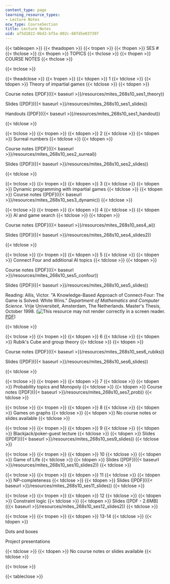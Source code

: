 ```yaml
---
content_type: page
learning_resource_types:
- Lecture Notes
ocw_type: CourseSection
title: Lecture Notes
uid: af5d1022-0bd3-bf5a-802c-68fd5e037397
---
```


{{< tableopen >}}
{{< theadopen >}}
{{< tropen >}}
{{< thopen >}}
SES #
{{< thclose >}}
{{< thopen >}}
TOPICS
{{< thclose >}}
{{< thopen >}}
COURSE NOTES
{{< thclose >}}

{{< trclose >}}

{{< theadclose >}}
{{< tropen >}}
{{< tdopen >}}
1
{{< tdclose >}}
{{< tdopen >}}
Theory of impartial games
{{< tdclose >}}
{{< tdopen >}}


Course notes ([PDF]({{< baseurl >}}/resources/mites_268s10_ses1_theory))

Slides ([PDF]({{< baseurl >}}/resources/mites_268s10_ses1_slides))

Handouts ([PDF]({{< baseurl >}}/resources/mites_268s10_ses1_handout))


{{< tdclose >}}

{{< trclose >}}
{{< tropen >}}
{{< tdopen >}}
2
{{< tdclose >}}
{{< tdopen >}}
Surreal numbers
{{< tdclose >}}
{{< tdopen >}}


Course notes ([PDF]({{< baseurl >}}/resources/mites_268s10_ses2_surreal))

Slides ([PDF]({{< baseurl >}}/resources/mites_268s10_ses2_slides))


{{< tdclose >}}

{{< trclose >}}
{{< tropen >}}
{{< tdopen >}}
3
{{< tdclose >}}
{{< tdopen >}}
Dynamic programming with impartial games
{{< tdclose >}}
{{< tdopen >}}
Course notes ([PDF]({{< baseurl >}}/resources/mites_268s10_ses3_dynamic))
{{< tdclose >}}

{{< trclose >}}
{{< tropen >}}
{{< tdopen >}}
4
{{< tdclose >}}
{{< tdopen >}}
AI and game search
{{< tdclose >}}
{{< tdopen >}}


Course notes ([PDF]({{< baseurl >}}/resources/mites_268s10_ses4_ai))

Slides ([PDF]({{< baseurl >}}/resources/mites_268s10_ses4_slides2))


{{< tdclose >}}

{{< trclose >}}
{{< tropen >}}
{{< tdopen >}}
5
{{< tdclose >}}
{{< tdopen >}}
Connect Four and additional AI topics
{{< tdclose >}}
{{< tdopen >}}


Course notes ([PDF]({{< baseurl >}}/resources/mites_268s10_ses5_confour))

Slides ([PDF]({{< baseurl >}}/resources/mites_268s10_ses5_slides))

Reading: Allis, Victor. "A Knowledge-Based Approach of Connect-Four: The Game is Solved: White Wins." _Department of Mathematics and Computer Science_. Vrije Universiteit, Amsterdam, The Netherlands. Master's Thesis, October 1998. (![This resource may not render correctly in a screen reader.](/images/inacessible.gif)[PDF](http://www.informatik.uni-trier.de/~fernau/DSL0607/Masterthesis-Viergewinnt.pdf))


{{< tdclose >}}

{{< trclose >}}
{{< tropen >}}
{{< tdopen >}}
6
{{< tdclose >}}
{{< tdopen >}}
Rubik's Cube and group theory
{{< tdclose >}}
{{< tdopen >}}


Course notes ([PDF]({{< baseurl >}}/resources/mites_268s10_ses6_rubiks))

Slides ([PDF]({{< baseurl >}}/resources/mites_268s10_ses6_slides))


{{< tdclose >}}

{{< trclose >}}
{{< tropen >}}
{{< tdopen >}}
7
{{< tdclose >}}
{{< tdopen >}}
Probability topics and Monopoly
{{< tdclose >}}
{{< tdopen >}}
Course notes ([PDF]({{< baseurl >}}/resources/mites_268s10_ses7_prob))
{{< tdclose >}}

{{< trclose >}}
{{< tropen >}}
{{< tdopen >}}
8
{{< tdclose >}}
{{< tdopen >}}
Games on graphs
{{< tdclose >}}
{{< tdopen >}}
No course notes or slides available
{{< tdclose >}}

{{< trclose >}}
{{< tropen >}}
{{< tdopen >}}
9
{{< tdclose >}}
{{< tdopen >}}
Blackjack/poker-guest lecture
{{< tdclose >}}
{{< tdopen >}}
Slides ([PDF]({{< baseurl >}}/resources/mites_268s10_ses9_slides))
{{< tdclose >}}

{{< trclose >}}
{{< tropen >}}
{{< tdopen >}}
10
{{< tdclose >}}
{{< tdopen >}}
Game of Life
{{< tdclose >}}
{{< tdopen >}}
Slides ([PDF]({{< baseurl >}}/resources/mites_268s10_ses10_slides2))
{{< tdclose >}}

{{< trclose >}}
{{< tropen >}}
{{< tdopen >}}
11
{{< tdclose >}}
{{< tdopen >}}
NP-completeness
{{< tdclose >}}
{{< tdopen >}}
Slides ([PDF]({{< baseurl >}}/resources/mites_268s10_ses11_slides))
{{< tdclose >}}

{{< trclose >}}
{{< tropen >}}
{{< tdopen >}}
12
{{< tdclose >}}
{{< tdopen >}}
Constraint logic
{{< tdclose >}}
{{< tdopen >}}
Slides ([PDF - 2.6MB]({{< baseurl >}}/resources/mites_268s10_ses12_slides2))
{{< tdclose >}}

{{< trclose >}}
{{< tropen >}}
{{< tdopen >}}
13-14
{{< tdclose >}}
{{< tdopen >}}


Dots and boxes

Project presentations


{{< tdclose >}}
{{< tdopen >}}
No course notes or slides available
{{< tdclose >}}

{{< trclose >}}

{{< tableclose >}}